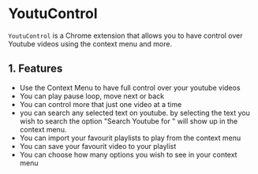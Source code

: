 # YoutuControl 

`YoutuControl` is a Chrome extension that allows you to have control over Youtube videos using the context menu and more.


## 1. <a name="features"></a> Features 

- Use the Context Menu to have full control over your youtube videos 
- You can play pause loop, move next or back 
- You can control more that just one video at a time 
- you can search any selected text on youtube. by selecting the text you wish to search the option "Search Youtube for <Your selected text>" will show up     in the context menu.
- You can import your favourit playlists to play from the context menu 
- You can save your favourit video to your playlist 
- You can choose how many options you wish to see in your context menu 


